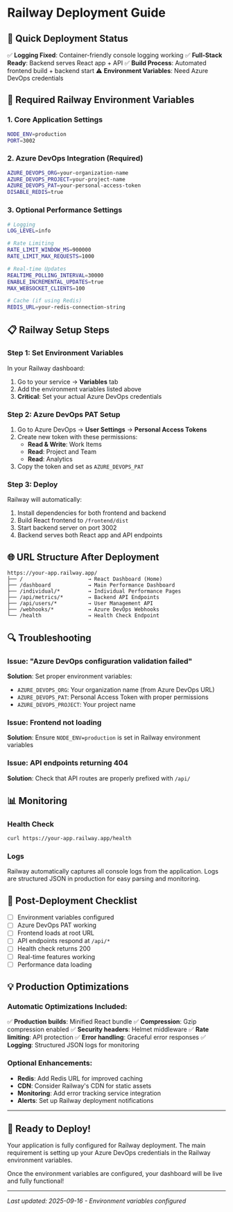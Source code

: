 # Railway Deployment Guide

## 🚀 Quick Deployment Status
✅ **Logging Fixed**: Container-friendly console logging working
✅ **Full-Stack Ready**: Backend serves React app + API
✅ **Build Process**: Automated frontend build + backend start
⚠️ **Environment Variables**: Need Azure DevOps credentials

## 🔧 Required Railway Environment Variables

### 1. Core Application Settings
```bash
NODE_ENV=production
PORT=3002
```

### 2. Azure DevOps Integration (Required)
```bash
AZURE_DEVOPS_ORG=your-organization-name
AZURE_DEVOPS_PROJECT=your-project-name
AZURE_DEVOPS_PAT=your-personal-access-token
DISABLE_REDIS=true
```

### 3. Optional Performance Settings
```bash
# Logging
LOG_LEVEL=info

# Rate Limiting
RATE_LIMIT_WINDOW_MS=900000
RATE_LIMIT_MAX_REQUESTS=1000

# Real-time Updates
REALTIME_POLLING_INTERVAL=30000
ENABLE_INCREMENTAL_UPDATES=true
MAX_WEBSOCKET_CLIENTS=100

# Cache (if using Redis)
REDIS_URL=your-redis-connection-string
```

## 📋 Railway Setup Steps

### Step 1: Set Environment Variables
In your Railway dashboard:
1. Go to your service → **Variables** tab
2. Add the environment variables listed above
3. **Critical**: Set your actual Azure DevOps credentials

### Step 2: Azure DevOps PAT Setup
1. Go to Azure DevOps → **User Settings** → **Personal Access Tokens**
2. Create new token with these permissions:
   - **Read & Write**: Work Items
   - **Read**: Project and Team
   - **Read**: Analytics
3. Copy the token and set as `AZURE_DEVOPS_PAT`

### Step 3: Deploy
Railway will automatically:
1. Install dependencies for both frontend and backend
2. Build React frontend to `/frontend/dist`
3. Start backend server on port 3002
4. Backend serves both React app and API endpoints

## 🌐 URL Structure After Deployment

```
https://your-app.railway.app/
├── /                     → React Dashboard (Home)
├── /dashboard            → Main Performance Dashboard
├── /individual/*         → Individual Performance Pages
├── /api/metrics/*        → Backend API Endpoints
├── /api/users/*          → User Management API
├── /webhooks/*           → Azure DevOps Webhooks
└── /health               → Health Check Endpoint
```

## 🔍 Troubleshooting

### Issue: "Azure DevOps configuration validation failed"
**Solution**: Set proper environment variables:
- `AZURE_DEVOPS_ORG`: Your organization name (from Azure DevOps URL)
- `AZURE_DEVOPS_PAT`: Personal Access Token with proper permissions
- `AZURE_DEVOPS_PROJECT`: Your project name

### Issue: Frontend not loading
**Solution**: Ensure `NODE_ENV=production` is set in Railway environment variables

### Issue: API endpoints returning 404
**Solution**: Check that API routes are properly prefixed with `/api/`

## 📊 Monitoring

### Health Check
```bash
curl https://your-app.railway.app/health
```

### Logs
Railway automatically captures all console logs from the application. Logs are structured JSON in production for easy parsing and monitoring.

## 🎯 Post-Deployment Checklist

- [ ] Environment variables configured
- [ ] Azure DevOps PAT working
- [ ] Frontend loads at root URL
- [ ] API endpoints respond at `/api/*`
- [ ] Health check returns 200
- [ ] Real-time features working
- [ ] Performance data loading

## 💡 Production Optimizations

### Automatic Optimizations Included:
✅ **Production builds**: Minified React bundle
✅ **Compression**: Gzip compression enabled
✅ **Security headers**: Helmet middleware
✅ **Rate limiting**: API protection
✅ **Error handling**: Graceful error responses
✅ **Logging**: Structured JSON logs for monitoring

### Optional Enhancements:
- **Redis**: Add Redis URL for improved caching
- **CDN**: Consider Railway's CDN for static assets
- **Monitoring**: Add error tracking service integration
- **Alerts**: Set up Railway deployment notifications

---

## 🚀 Ready to Deploy!

Your application is fully configured for Railway deployment. The main requirement is setting up your Azure DevOps credentials in the Railway environment variables.

Once the environment variables are configured, your dashboard will be live and fully functional!

---
*Last updated: 2025-09-16 - Environment variables configured*